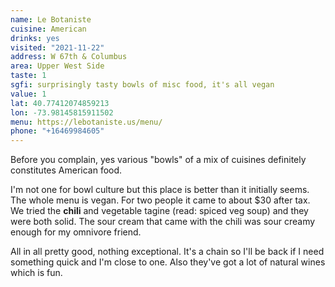 ```yaml
---
name: Le Botaniste
cuisine: American
drinks: yes
visited: "2021-11-22"
address: W 67th & Columbus
area: Upper West Side
taste: 1
sgfi: surprisingly tasty bowls of misc food, it's all vegan
value: 1
lat: 40.77412074859213
lon: -73.98145815911502
menu: https://lebotaniste.us/menu/
phone: "+16469984605"
---
```


Before you complain, yes various "bowls" of a mix of cuisines definitely constitutes American food.

I'm not one for bowl culture but this place is better than it initially seems. The whole menu is vegan. For two people it came to about $30 after tax. We tried the **chili** and vegetable tagine (read: spiced veg soup) and they were both solid. The sour cream that came with the chili was sour creamy enough for my omnivore friend.

All in all pretty good, nothing exceptional. It's a chain so I'll be back if I need something quick and I'm close to one. Also they've got a lot of natural wines which is fun.

